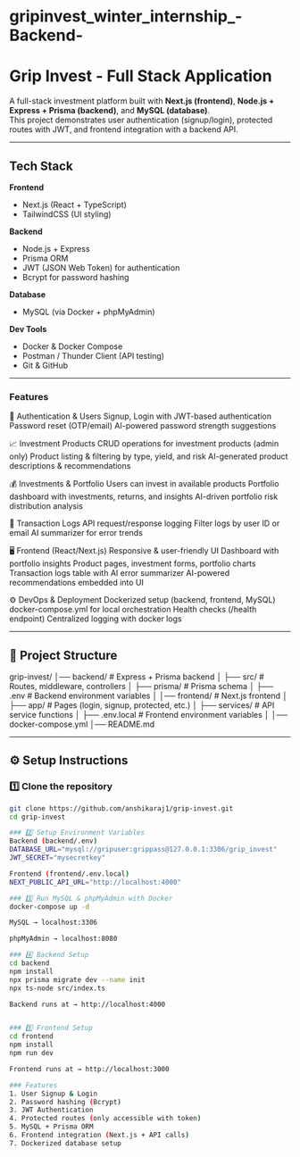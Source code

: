 # gripinvest_winter_internship_-Backend-

# Grip Invest - Full Stack Application

A full-stack investment platform built with **Next.js (frontend)**, **Node.js + Express + Prisma (backend)**, and **MySQL (database)**.  
This project demonstrates user authentication (signup/login), protected routes with JWT, and frontend integration with a backend API.

---

## Tech Stack

**Frontend**
- Next.js (React + TypeScript)
- TailwindCSS (UI styling)

**Backend**
- Node.js + Express
- Prisma ORM
- JWT (JSON Web Token) for authentication
- Bcrypt for password hashing

**Database**
- MySQL (via Docker + phpMyAdmin)

**Dev Tools**
- Docker & Docker Compose
- Postman / Thunder Client (API testing)
- Git & GitHub

---

### Features
🔐 Authentication & Users
Signup, Login with JWT-based authentication
Password reset (OTP/email)
AI-powered password strength suggestions


📈 Investment Products
CRUD operations for investment products (admin only)
Product listing & filtering by type, yield, and risk
AI-generated product descriptions & recommendations


💰 Investments & Portfolio
Users can invest in available products
Portfolio dashboard with investments, returns, and insights
AI-driven portfolio risk distribution analysis


📝 Transaction Logs
API request/response logging
Filter logs by user ID or email
AI summarizer for error trends


🖥️ Frontend (React/Next.js)
Responsive & user-friendly UI
Dashboard with portfolio insights
Product pages, investment forms, portfolio charts
Transaction logs table with AI error summarizer
AI-powered recommendations embedded into UI


⚙️ DevOps & Deployment
Dockerized setup (backend, frontend, MySQL)
docker-compose.yml for local orchestration
Health checks (/health endpoint)
Centralized logging with docker logs

---
## 📂 Project Structure
grip-invest/
│── backend/ # Express + Prisma backend
│ ├── src/ # Routes, middleware, controllers
│ ├── prisma/ # Prisma schema
│ ├── .env # Backend environment variables
│
│── frontend/ # Next.js frontend
│ ├── app/ # Pages (login, signup, protected, etc.)
│ ├── services/ # API service functions
│ ├── .env.local # Frontend environment variables
│
│── docker-compose.yml
│── README.md


---

## ⚙️ Setup Instructions

### 1️⃣ Clone the repository
```bash
git clone https://github.com/anshikaraj1/grip-invest.git
cd grip-invest

### 2️⃣ Setup Environment Variables
Backend (backend/.env)
DATABASE_URL="mysql://gripuser:grippass@127.0.0.1:3306/grip_invest"
JWT_SECRET="mysecretkey"

Frontend (frontend/.env.local)
NEXT_PUBLIC_API_URL="http://localhost:4000"

### 3️⃣ Run MySQL & phpMyAdmin with Docker
docker-compose up -d

MySQL → localhost:3306

phpMyAdmin → localhost:8080

### 4️⃣ Backend Setup
cd backend
npm install
npx prisma migrate dev --name init
npx ts-node src/index.ts

Backend runs at → http://localhost:4000


### 5️⃣ Frontend Setup
cd frontend
npm install
npm run dev

Frontend runs at → http://localhost:3000

### Features
1. User Signup & Login
2. Password hashing (Bcrypt)
3. JWT Authentication
4. Protected routes (only accessible with token)
5. MySQL + Prisma ORM
6. Frontend integration (Next.js + API calls)
7. Dockerized database setup
